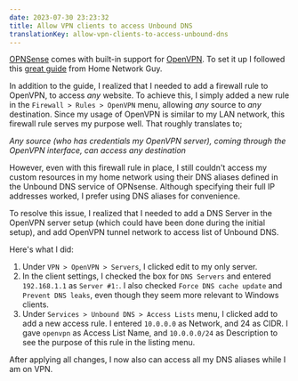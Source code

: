 ```yaml
---
date: 2023-07-30 23:23:32
title: Allow VPN clients to access Unbound DNS
translationKey: allow-vpn-clients-to-access-unbound-dns
---
```


[OPNSense](https://docs.opnsense.org/) comes with built-in support for [OpenVPN](https://docs.opnsense.org/manual/vpnet.html#openvpn-ssl-vpn). To set it up I followed this [great guide](https://homenetworkguy.com/how-to/configure-openvpn-opnsense/) from Home Network Guy. 

In addition to the guide, I realized that I needed to add a firewall rule to OpenVPN, to access _any_ website. To achieve this, I simply added a new rule in the `Firewall > Rules > OpenVPN` menu, allowing _any_ source to _any_ destination. Since my usage of OpenVPN is similar to my LAN network, this firewall rule serves my purpose well. That roughly translates to;

_Any source (who has credentials my OpenVPN server), coming through the OpenVPN interface, can access any destination_

However, even with this firewall rule in place, I still couldn't access my custom resources in my home network using their DNS aliases defined in the Unbound DNS service of OPNsense. Although specifying their full IP addresses worked, I prefer using DNS aliases for convenience.

To resolve this issue, I realized that I needed to add a DNS Server in the OpenVPN server setup (which could have been done during the initial setup), and add OpenVPN tunnel network to access list of Unbound DNS.

Here's what I did:

1. Under `VPN > OpenVPN > Servers`, I clicked edit to my only server.
2. In the client settings, I checked the box for `DNS Servers` and entered `192.168.1.1` as `Server #1:`. I also checked `Force DNS cache update` and `Prevent DNS leaks`, even though they seem more relevant to Windows clients. 
3. Under `Services > Unbound DNS > Access Lists` menu, I clicked add to add a new access rule. I entered `10.0.0.0` as Network, and 24 as CIDR. I gave `openvpn` as Access List Name, and `10.0.0.0/24` as Description to see the purpose of this rule in the listing menu.

After applying all changes, I now also can access all my DNS aliases while I am on VPN.